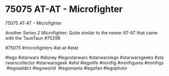 # 75075 AT-AT - Microfighter

75075 AT-AT - Microfighter

Another Series 2 Microfighter. Quite similar to the newer AT-AT that came with the TaunTaun #75298

#75075 #microfighters #at-at #atat

#lego #starwars #disney #legostarwars #starwarslego #starwarsgeeks #starwarscollector #starwarsgeek #afol #legolife #minifig #minifigures #minifigs #legoaddict #legoworld  #legomania #legofan #legophoto 

